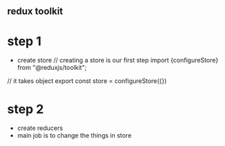 ## redux toolkit


# step 1 
- create store 
 // creating a store is our first step 
import {configureStore} from "@reduxjs/toolkit";


// it takes object 
export const store = configureStore({})


# step 2
- create reducers
- main job is to change the things in store 